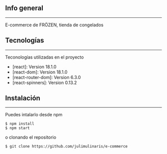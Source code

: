 ## Info general
***
E-commerce de FRÖZEN, tienda de congelados

## Tecnologías
***
Teconologías utilizadas en el proyecto
* [react]: Version 18.1.0
* [react-dom]: Version 18.1.0
* [react-router-dom]: Version 6.3.0
* [react-spinners]: Version 0.13.2

## Instalación
***
Puedes intalarlo desde npm
```
$ npm install
$ npm start
```

o clonando el repositorio
```
$ git clone https://github.com/julimulinaris/e-commerce

```

